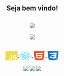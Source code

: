 <div align="center">
<h2> Seja bem vindo!</h2>
</div>
</br>
<div align="center">  
  <a href="https://github.com/pedrokraemer">
    <div align="center">
    <img height="180em" src="https://github-readme-stats.vercel.app/api?username=pedrokraemer&show_icons=true&theme=dark&include_all_commits=true&count_private=true"/>
    </div>
</br>
  <div align="center">
    <img height="150em" src="https://github-readme-stats.vercel.app/api/top-langs/?username=formandodev&layout=compact&langs_count=7&theme=dark"/>
</div>
</div>
</br>
 <div align="center">
<div style="display: inline_block"><br>
  <img align="center" alt="kraemer-Js" height="30" width="40" src="https://raw.githubusercontent.com/devicons/devicon/master/icons/javascript/javascript-plain.svg">
  <img align="center" alt="kraemer-React" height="30" width="40" src="https://raw.githubusercontent.com/devicons/devicon/master/icons/react/react-original.svg">
  <img align="center" alt="kraemer -HTML" height="30" width="40" src="https://raw.githubusercontent.com/devicons/devicon/master/icons/html5/html5-original.svg">
  <img align="center" alt="kraemer-CSS" height="30" width="40" src="https://raw.githubusercontent.com/devicons/devicon/master/icons/css3/css3-original.svg">
</div>
 </div>
</br>

 <div align="center">
  <a href="https://br.linkedin.com/in/pedro-kraemer-76b92716a?trk=people-guest_people_search-card" target="_blank"><img src="https://img.shields.io/badge/-LinkedIn-%230077B5?style=for-the-badge&logo=linkedin&logoColor=white" target="_blank"></a>
    <a href="https://www.instagram.com/pedrokraemer" target="_blank"><img src="https://img.shields.io/badge/-Instagram-%23E4405F?style=for-the-badge&logo=instagram&logoColor=white" target="_blank"></a> 
  <a href = "mailto:pedrokvmc@gmail.com"><img src="https://img.shields.io/badge/-Gmail-%23333?style=for-the-badge&logo=gmail&logoColor=white" target="_blank"></a>
   </div>


